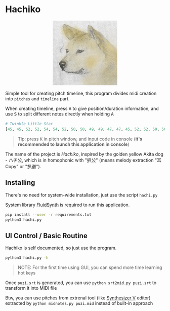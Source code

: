 # Hachiko

<div align="center">
<img alt="Hachiko" src="Hachiko.png"></img>
</div>

Simple tool for creating pitch timeline, this program divides midi creation into `pitches` and `timeline` part.

When creating timeline, press <kbd>A</kbd> to give position/duration information, and use <kbd>S</kbd> to split different notes directly when holding <kbd>A</kbd>

```python
# Twinkle Little Star
[45, 45, 52, 52, 54, 54, 52, 50, 50, 49, 49, 47, 47, 45, 52, 52, 50, 50, 49, 49, 47, 52, 52, 50, 50, 49, 49, 47, 45, 45, 52, 52, 54, 54, 52, 50, 50, 49, 49, 47, 47, 45]
```

> Tip: press <kbd>K</kbd> in pitch window, and input code in console (__it's recommended to launch this application in console__)

The name of the project is *Hachiko*, inspired by the golden yellow Akita dog - ハチ公, which is in homophonic with "扒公" (means melody extraction "耳 Copy" or "扒谱").

## Installing

There's no need for system-wide installation, just use the script `hachi.py`

System library [FluidSynth](https://github.com/FluidSynth/fluidsynth) is required to run this application.

```bash
pip install --user -r requirements.txt
python3 hachi.py
```

## UI Control / Basic Routine

Hachiko is self documented, so just use the program.

```bash
python3 hachi.py -h
```

> NOTE: For the first time using GUI, you can spend more time learning hot keys

Once `puzi.srt` is generated, you can use `python srt2mid.py puzi.srt` to transform it into MIDI file

Btw, you can use pitches from extrenal tool (like [Synthesizer V](https://synthesizerv.com) editor) extracted by `python midnotes.py puzi.mid` instead of built-in approach
